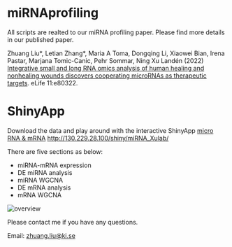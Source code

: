 # miRNAprofiling
All scripts are realted to our miRNA profiling paper.
Please find more details in our published paper.

Zhuang Liu*, Letian Zhang*, Maria A Toma, Dongqing Li, Xiaowei Bian, Irena Pastar, Marjana Tomic-Canic, Pehr Sommar, Ning Xu Landén (2022) [Integrative small and long RNA omics analysis of human healing and nonhealing wounds discovers cooperating microRNAs as therapeutic targets](https://elifesciences.org/articles/80322). eLife 11:e80322.



# ShinyApp
Download the data and play around with the interactive ShinyApp [micro RNA & mRNA](http://130.229.28.100/shiny/miRNA_Xulab/)
http://130.229.28.100/shiny/miRNA_Xulab/

There are five sections as below:
 * miRNA-mRNA expression
 * DE miRNA analysis
 * miRNA WGCNA
 * DE mRNA analysis
 * mRNA WGCNA

![overview](https://user-images.githubusercontent.com/55880584/214319827-03a204ee-68ac-44b2-8b18-d988cf1dc241.png)


Please contact me if you have any questions. 

Email: zhuang.liu@ki.se
